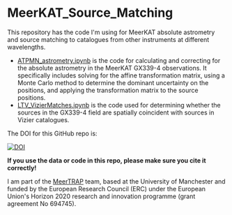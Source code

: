 # MeerKAT_Source_Matching
This repository has the code I'm using for MeerKAT absolute astrometry and source matching to catalogues from other instruments at different wavelengths.


* [ATPMN_astrometry.ipynb](ATPMN_astrometry.ipynb) is the code for calculating and correcting for the absolute astrometry in the MeerKAT GX339-4 observations. It specifically includes solving for the affine transformation matrix, using a Monte Carlo method to determine the dominant uncertainty on the positions, and applying the transformation matrix to the source positions.
* [LTV_VizierMatches.ipynb](LTV_VizierMatches.ipynb) is the code used for determining whether the sources in the GX339-4 field are spatially coincident with sources in Vizier catalogues.


The DOI for this GitHub repo is:

[![DOI](https://zenodo.org/badge/332645734.svg)](https://zenodo.org/badge/latestdoi/332645734)

<b>If you use the data or code in this repo, please make sure you cite it correctly!</b>

I am part of the <a href="http://www.meertrap.org">MeerTRAP</a> team, based at the University of Manchester and funded by the European Research Council (ERC) under the European Union's Horizon 2020 research and innovation programme (grant agreement No 694745).
